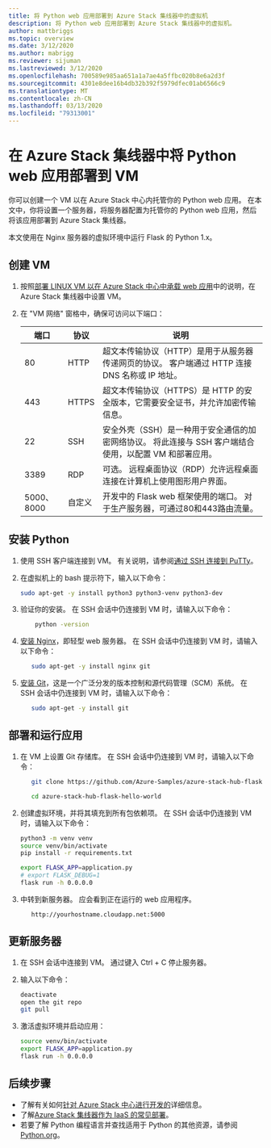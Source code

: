 ```yaml
---
title: 将 Python web 应用部署到 Azure Stack 集线器中的虚拟机
description: 将 Python web 应用部署到 Azure Stack 集线器中的虚拟机。
author: mattbriggs
ms.topic: overview
ms.date: 3/12/2020
ms.author: mabrigg
ms.reviewer: sijuman
ms.lastreviewed: 3/12/2020
ms.openlocfilehash: 700589e985aa651a1a7ae4a5ffbc020b8e6a2d3f
ms.sourcegitcommit: 4301e8dee16b4db32b392f5979dfec01ab6566c9
ms.translationtype: MT
ms.contentlocale: zh-CN
ms.lasthandoff: 03/13/2020
ms.locfileid: "79313001"
---
```

# <a name="deploy-a-python-web-app-to-a-vm-in-azure-stack-hub"></a>在 Azure Stack 集线器中将 Python web 应用部署到 VM

你可以创建一个 VM 以在 Azure Stack 中心内托管你的 Python web 应用。 在本文中，你将设置一个服务器，将服务器配置为托管你的 Python web 应用，然后将该应用部署到 Azure Stack 集线器。

本文使用在 Nginx 服务器的虚拟环境中运行 Flask 的 Python 1.x。

## <a name="create-a-vm"></a>创建 VM

1. 按照[部署 LINUX VM 以在 Azure Stack 中心中承载 web 应用](azure-stack-dev-start-howto-deploy-linux.md)中的说明，在 Azure Stack 集线器中设置 VM。

2. 在 "VM 网络" 窗格中，确保可访问以下端口：

    | 端口 | 协议 | 说明 |
    | --- | --- | --- |
    | 80 | HTTP | 超文本传输协议（HTTP）是用于从服务器传递网页的协议。 客户端通过 HTTP 连接 DNS 名称或 IP 地址。 |
    | 443 | HTTPS | 超文本传输协议（HTTPS）是 HTTP 的安全版本，它需要安全证书，并允许加密传输信息。 |
    | 22 | SSH | 安全外壳（SSH）是一种用于安全通信的加密网络协议。 将此连接与 SSH 客户端结合使用，以配置 VM 和部署应用。 |
    | 3389 | RDP | 可选。 远程桌面协议（RDP）允许远程桌面连接在计算机上使用图形用户界面。   |
    | 5000、8000 | 自定义 | 开发中的 Flask web 框架使用的端口。 对于生产服务器，可通过80和443路由流量。 |

## <a name="install-python"></a>安装 Python

1. 使用 SSH 客户端连接到 VM。 有关说明，请参阅[通过 SSH 连接到 PuTTy](azure-stack-dev-start-howto-ssh-public-key.md#connect-with-ssh-by-using-putty)。
2. 在虚拟机上的 bash 提示符下，输入以下命令：

    ```bash  
    sudo apt-get -y install python3 python3-venv python3-dev
    ```

3. 验证你的安装。 在 SSH 会话中仍连接到 VM 时，请输入以下命令：

    ```bash  
        python -version
    ```

3. [安装 Nginx](https://www.nginx.com/resources/wiki/)，即轻型 web 服务器。 在 SSH 会话中仍连接到 VM 时，请输入以下命令：

    ```bash  
       sudo apt-get -y install nginx git
    ```

4. [安装 Git](https://git-scm.com)，这是一个广泛分发的版本控制和源代码管理（SCM）系统。 在 SSH 会话中仍连接到 VM 时，请输入以下命令：

    ```bash  
       sudo apt-get -y install git
    ```

## <a name="deploy-and-run-the-app"></a>部署和运行应用

1. 在 VM 上设置 Git 存储库。 在 SSH 会话中仍连接到 VM 时，请输入以下命令：

    ```bash  
       git clone https://github.com/Azure-Samples/azure-stack-hub-flask-hello-world.git
    
       cd azure-stack-hub-flask-hello-world
    ```

2. 创建虚拟环境，并将其填充到所有包依赖项。 在 SSH 会话中仍连接到 VM 时，请输入以下命令：

    ```bash  
    python3 -m venv venv
    source venv/bin/activate
    pip install -r requirements.txt
    
    export FLASK_APP=application.py
    # export FLASK_DEBUG=1 
    flask run -h 0.0.0.0
    ```

3. 中转到新服务器。 应会看到正在运行的 web 应用程序。

    ```HTTP  
       http://yourhostname.cloudapp.net:5000
    ```

## <a name="update-your-server"></a>更新服务器

1. 在 SSH 会话中连接到 VM。 通过键入 Ctrl + C 停止服务器。

2. 输入以下命令：

    ```bash  
    deactivate
    open the git repo
    git pull
    ```

3. 激活虚拟环境并启动应用：

    ```bash  
    source venv/bin/activate
    export FLASK_APP=application.py
    flask run -h 0.0.0.0
    ```

## <a name="next-steps"></a>后续步骤

- 了解有关如何[针对 Azure Stack 中心进行开发的](azure-stack-dev-start.md)详细信息。
- 了解[Azure Stack 集线器作为 IaaS 的常见部署](azure-stack-dev-start-deploy-app.md)。
- 若要了解 Python 编程语言并查找适用于 Python 的其他资源，请参阅[Python.org](https://www.python.org)。
